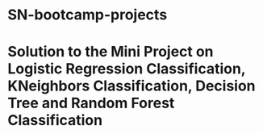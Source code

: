 # SN-bootcamp-projects
# Solution to the Mini Project on Logistic Regression Classification, KNeighbors Classification, Decision Tree and Random Forest Classification
